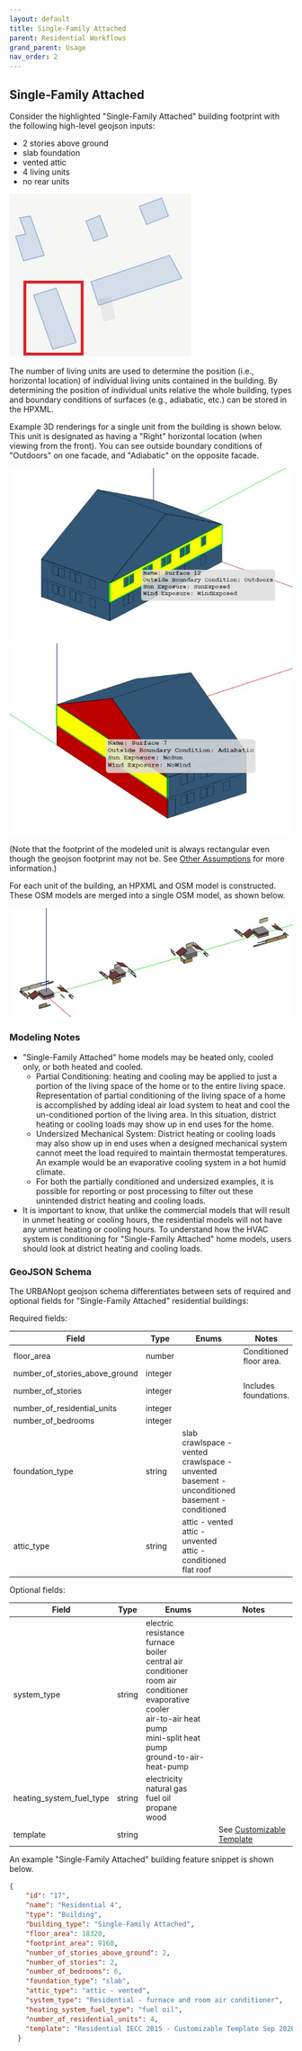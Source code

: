 ```yaml
---
layout: default
title: Single-Family Attached
parent: Residential Workflows
grand_parent: Usage
nav_order: 2
---
```


## Single-Family Attached 

Consider the highlighted "Single-Family Attached" building footprint with the following high-level geojson inputs:

* 2 stories above ground
* slab foundation
* vented attic
* 4 living units
* no rear units

![single_family_attached](../../doc_files/single-family-attached-footprint.jpg)

The number of living units are used to determine the position (i.e., horizontal location) of individual living units contained in the building.
By determining the position of individual units relative the whole building, types and boundary conditions of surfaces (e.g., adiabatic, etc.) can be stored in the HPXML.

Example 3D renderings for a single unit from the building is shown below.
This unit is designated as having a "Right" horizontal location (when viewing from the front).
You can see outside boundary conditions of "Outdoors" on one facade, and "Adiabatic" on the opposite facade.

![single_family_attached](../../doc_files/single-family-attached-1-1.jpg)
![single_family_attached](../../doc_files/single-family-attached-1-2.jpg)

(Note that the footprint of the modeled unit is always rectangular even though the geojson footprint may not be. See [Other Assumptions](residential_workflows#other-assumptions) for more information.)

For each unit of the building, an HPXML and OSM model is constructed.
These OSM models are merged into a single OSM model, as shown below.

![single_family_attached](../../doc_files/single-family-attached-2.jpg)


### Modeling Notes

- "Single-Family Attached" home models may be heated only, cooled only, or both heated and cooled. 
  - Partial Conditioning: heating and cooling may be applied to just a portion of the living space of the home or to the entire living space. Representation of partial conditioning of the living space of a home is accomplished by adding ideal air load system to heat and cool the un-conditioned portion of the living area. In this situation, district heating or cooling loads may show up in end uses for the home.
  - Undersized Mechanical System: District heating or cooling loads may also show up in end uses when a designed mechanical system cannot meet the load required to maintain thermostat temperatures. An example would be an evaporative cooling system in a hot humid climate. 
  - For both the partially conditioned and undersized examples, it is possible for reporting or post processing to filter out these unintended district heating and cooling loads.
- It is important to know, that unlike the commercial models that will result in unmet heating or cooling hours, the residential models will not have any unmet heating or cooling hours. To understand how the HVAC system is conditioning for "Single-Family Attached" home models, users should look at district heating and cooling loads.


### GeoJSON Schema

The URBANopt geojson schema differentiates between sets of required and optional fields for "Single-Family Attached" residential buildings:

Required fields:

|             Field             |     Type     |                                                                                             Enums                                                                                             |                                    Notes                                    |
| ----------------------------- | ------------ | --------------------------------------------------------------------------------------------------------------------------------------------------------------------------------------------- | --------------------------------------------------------------------------- |
| floor_area                    | number       |                                                                                                                                                                                               | Conditioned floor area.                                                     |
| number_of_stories_above_ground| integer      |                                                                                                                                                                                               |                                                                             |
| number_of_stories             | integer      |                                                                                                                                                                                               | Includes foundations.                                                       |
| number_of_residential_units   | integer      |                                                                                                                                                                                               |                                                                             |
| number_of_bedrooms            | integer      |                                                                                                                                                                                               |                                                                             |
| foundation_type               | string       | slab<br>crawlspace - vented<br>crawlspace - unvented<br>basement - unconditioned<br>basement - conditioned                                                                                    |                                                                             |
| attic_type                    | string       | attic - vented<br>attic - unvented<br>attic - conditioned<br>flat roof                                                                                                                        |                                                                             |

Optional fields:

|             Field             |     Type     |                                                                                             Enums                                                                                             |                                    Notes                                    |
| ----------------------------- | ------------ | --------------------------------------------------------------------------------------------------------------------------------------------------------------------------------------------- | --------------------------------------------------------------------------- |
| system_type                   | string       | electric resistance<br>furnace<br>boiler<br>central air conditioner<br>room air conditioner<br>evaporative cooler<br>air-to-air heat pump<br>mini-split heat pump<br>ground-to-air-heat-pump  |                                                                             |
| heating_system_fuel_type      | string       | electricity<br>natural gas<br>fuel oil<br>propane<br>wood                                                                                                                                     |                                                                             |
| template                      | string       |                                                                                                                                                                                               | See [Customizable Template](residential_workflows.md#customizable-template) |

An example "Single-Family Attached" building feature snippet is shown below.

  ```json
  {
      "id": "17",
      "name": "Residential 4",
      "type": "Building",
      "building_type": "Single-Family Attached",
      "floor_area": 18320,
      "footprint_area": 9160,
      "number_of_stories_above_ground": 2,
      "number_of_stories": 2,
      "number_of_bedrooms": 6,
      "foundation_type": "slab",
      "attic_type": "attic - vented",
      "system_type": "Residential - furnace and room air conditioner",
      "heating_system_fuel_type": "fuel oil",
      "number_of_residential_units": 4,
      "template": "Residential IECC 2015 - Customizable Template Sep 2020"
    }
  ```
